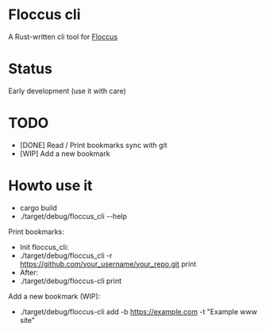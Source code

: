# Floccus cli

A Rust-written cli tool for [Floccus](www.floccus.org)

# Status

Early development (use it with care)

# TODO

* [DONE] Read / Print bookmarks sync with git
* [WIP] Add a new bookmark

# Howto use it

* cargo build
* ./target/debug/floccus_cli --help

Print bookmarks:

* Init floccus_cli:
* ./target/debug/floccus_cli -r https://github.com/your_username/your_repo.git print
* After:
* ./target/debug/floccus-cli print

Add a new bookmark (WIP):
* ./target/debug/floccus-cli add -b https://example.com -t "Example www site"

